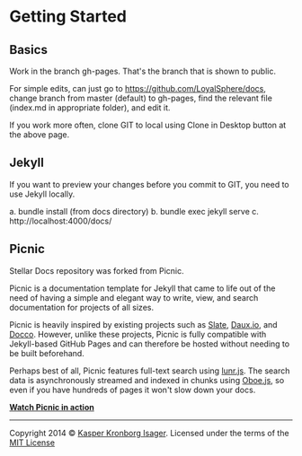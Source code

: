 # Getting Started
## Basics
Work in the branch gh-pages. That's the branch that is shown to public.

For simple edits, can just go to https://github.com/LoyalSphere/docs, change branch from master (default) to gh-pages, find the relevant file (index.md in appropriate folder), and edit it.

If you work more often, clone GIT to local using Clone in Desktop button at the above page.

## Jekyll
If you want to preview your changes before you commit to GIT, you need to use Jekyll locally.

a. bundle install (from docs directory)
b. bundle exec jekyll serve
c. http://localhost:4000/docs/


## Picnic
Stellar Docs repository was forked from Picnic.

Picnic is a documentation template for Jekyll that came to life out of the need of having a simple and elegant way to write, view, and search documentation for projects of all sizes.

Picnic is heavily inspired by existing projects such as [Slate](https://github.com/tripit/slate), [Daux.io](https://github.com/justinwalsh/daux.io), and [Docco](https://github.com/jashkenas/docco). However, unlike these projects, Picnic is fully compatible with Jekyll-based GitHub Pages and can therefore be hosted without needing to be built beforehand.

Perhaps best of all, Picnic features full-text search using [lunr.js](http://lunrjs.com/). The search data is asynchronously streamed and indexed in chunks using [Oboe.js](http://oboejs.com/), so even if you have hundreds of pages it won't slow down your docs.

[__Watch Picnic in action__](http://kasperisager.github.io/picnic)

---
Copyright 2014 © [Kasper Kronborg Isager](http://kasperisager.github.io). Licensed under the terms of the [MIT License](LICENSE.md)
